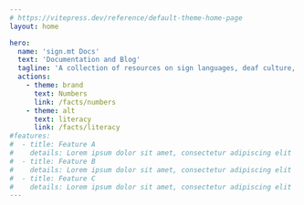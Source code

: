 ```yaml
---
# https://vitepress.dev/reference/default-theme-home-page
layout: home

hero:
  name: 'sign.mt Docs'
  text: 'Documentation and Blog'
  tagline: 'A collection of resources on sign languages, deaf culture, and our technology.'
  actions:
    - theme: brand
      text: Numbers
      link: /facts/numbers
    - theme: alt
      text: literacy
      link: /facts/literacy
#features:
#  - title: Feature A
#    details: Lorem ipsum dolor sit amet, consectetur adipiscing elit
#  - title: Feature B
#    details: Lorem ipsum dolor sit amet, consectetur adipiscing elit
#  - title: Feature C
#    details: Lorem ipsum dolor sit amet, consectetur adipiscing elit
---
```

